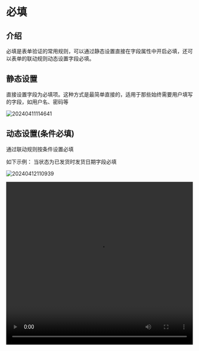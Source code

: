 # 必填

## 介绍

必填是表单验证的常用规则，可以通过静态设置直接在字段属性中开启必填，还可以表单的联动规则动态设置字段必填。
## 静态设置

直接设置字段为必填项。这种方式是最简单直接的，适用于那些始终需要用户填写的字段，如用户名、密码等

![20240411114641](https://nocobase-docs.oss-cn-beijing.aliyuncs.com/20240411114641.png)

## 动态设置(条件必填)

通过联动规则按条件设置必填

如下示例： 当状态为已发货时发货日期字段必填

![20240412110939](https://nocobase-docs.oss-cn-beijing.aliyuncs.com/20240412110939.png)

<video width="100%" height="440" controls>
      <source src="https://nocobase-docs.oss-cn-beijing.aliyuncs.com/20240417112915.mp4" type="video/mp4">
</video>
